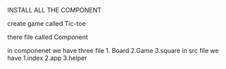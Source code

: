 

INSTALL ALL THE COMPONENT

create game called Tic-toe

there file called Component

in componenet we have three file
    1. Board
    2.Game
    3.square
in src file we have
    1.index
    2.app
    3.helper

